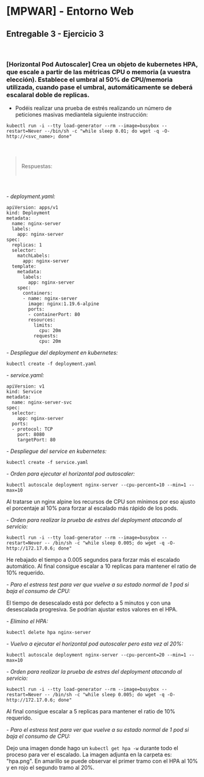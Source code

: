 # [MPWAR] - Entorno Web
## Entregable 3 - Ejercicio 3

<br>

### [Horizontal Pod Autoscaler] Crea un objeto de kubernetes HPA, que escale a partir de las  métricas CPU  o  memoria (a  vuestra  elección). Establece el umbral al 50%  de CPU/memoria utilizada, cuando pase el umbral, automáticamente se deberá escalaral doble de replicas. 

- Podéis realizar una prueba de estrés realizando un número de peticiones masivas mediantela siguiente instrucción:

```
kubectl run -i --tty load-generator --rm --image=busybox --restart=Never --/bin/sh -c "while sleep 0.01; do wget -q -O- http://<svc_name>; done"
```

<br>

> <br>
> Respuestas:
> <br>
> <br>

<br>

_- deployment.yaml:_

```
apiVersion: apps/v1
kind: Deployment
metadata:
  name: nginx-server
  labels:
    app: nginx-server
spec:
  replicas: 1
  selector:
    matchLabels:
      app: nginx-server
  template:
    metadata:
      labels:
        app: nginx-server
    spec:
      containers:
      - name: nginx-server
        image: nginx:1.19.6-alpine
        ports:
        - containerPort: 80
        resources:
          limits:
            cpu: 20m
          requests:
            cpu: 20m
```

_- Despliegue del deployment en kubernetes:_

```
kubectl create -f deployment.yaml
```

_- service.yaml:_

```
apiVersion: v1
kind: Service
metadata:
  name: nginx-server-svc
spec:
  selector:
    app: nginx-server
  ports:
  - protocol: TCP
    port: 8080
    targetPort: 80
```

_- Despliegue del service en kubernetes:_

```
kubectl create -f service.yaml
```

_- Orden para ejecutar el horizontal pod autoscaler:_

```
kubectl autoscale deployment nginx-server --cpu-percent=10 --min=1 --max=10
```

Al tratarse un nginx alpine los recursos de CPU son mínimos por eso ajusto el porcentaje al 10% para forzar al escalado más rápido de los pods.

_- Orden para realizar la prueba de estres del deployment atacando al servicio:_

```
kubectl run -i --tty load-generator --rm --image=busybox --restart=Never -- /bin/sh -c "while sleep 0.005; do wget -q -O- http://172.17.0.6; done"
```

He rebajado el tiempo a 0.005 segundos para forzar más el escalado automático.
Al final consigue escalar a 10 replicas para mantener el ratio de 10% requerido.

_- Paro el estress test para ver que vuelve a su estado normal de 1 pod si baja el consumo de CPU:_

El tiempo de desescalado está por defecto a 5 minutos y con una desescalada progresiva. Se podrían ajustar estos valores en el HPA.

_- Elimino el HPA:_

```
kubectl delete hpa nginx-server
```

_- Vuelvo a ejecutar el horizontal pod autoscaler pero esta vez al 20%:_

```
kubectl autoscale deployment nginx-server --cpu-percent=20 --min=1 --max=10
```

_- Orden para realizar la prueba de estres del deployment atacando al servicio:_

```
kubectl run -i --tty load-generator --rm --image=busybox --restart=Never -- /bin/sh -c "while sleep 0.005; do wget -q -O- http://172.17.0.6; done"
```

Al final consigue escalar a 5 replicas para mantener el ratio de 10% requerido.

_- Paro el estress test para ver que vuelve a su estado normal de 1 pod si baja el consumo de CPU:_

Dejo una imagen donde hago un `kubectl get hpa -w` durante todo el proceso para ver el escalado. La imagen adjunta en la carpeta es: "hpa.png". En amarillo se puede observar el primer tramo con el HPA al 10% y en rojo el segundo tramo al 20%.